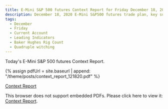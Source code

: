 ```yaml
---
title: E-Mini S&P 500 futures Context Report for Friday December 18, 2020
description: December 18, 2020 E-Mini S&P500 futures trade plan, key support and resistance zones, and volatility analysis.
tags:
  - December
  - Friday
  - Current Account 
  - Leading Indicators 
  - Baker Hughes Rig Count 
  - Quadruple witching
---
```


Today's E-Mini S&P 500 futures Context Report.

{% assign pdfUrl = site.baseurl | append: "/theme/posts/context_report_121820.pdf" %}

<a href="{{pdfUrl}}">Context Report</a>

<object data="{{pdfUrl}}" type="application/pdf" width="700px" height="700px">
    <p>This browser does not support embedded PDFs. Please click here to view it: <a href="{{pdfUrl}}">Context Report</a>.</p>
</object>

